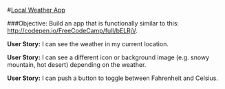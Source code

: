 #[Local Weather App](https://pytnik23.github.io/Local_Weather/)

###Objective: Build an app that is functionally similar to this: http://codepen.io/FreeCodeCamp/full/bELRjV.

**User Story:** I can see the weather in my current location.

**User Story:** I can see a different icon or background image (e.g. snowy mountain, hot desert) depending on the weather.

**User Story:** I can push a button to toggle between Fahrenheit and Celsius.
